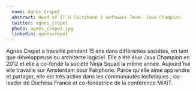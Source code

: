 ```yaml
---
  name: Agnès Crepet
  abstract: Head of IT & Fairphone 2 software Team. Java Champion.
  twitter: agnes_crepet
  photo: agnes_crepet.jpg
  linkedin: agnescrepet
---
```

Agnès Crepet a travaillé pendant 15 ans dans différentes sociétés, en tant que développeuse ou architecte logiciel. Elle a été élue Java Champion en 2012 et elle a co-fondé la société Ninja Squad la même année. Aujourd'hui elle travaille sur Amsterdam pour Fairphone. Parce qu'elle aime apprendre et partager, elle est très active dans les communautés techniques ; co-leader de Duchess France et co-fondatrice de la conférence MiXiT.

